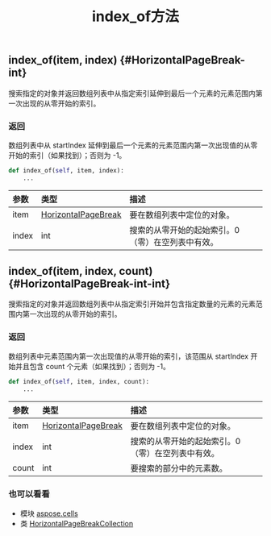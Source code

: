 ﻿---
title: index_of方法
second_title: Aspose.Cells for Python via .NET API 参考文献
description:
type: docs
weight: 50
url: /zh/python-net/aspose.cells/horizontalpagebreakcollection/index_of/
is_root: false
---
##  index_of(item, index) {#HorizontalPageBreak-int}
搜索指定的对象并返回数组列表中从指定索引延伸到最后一个元素的元素范围内第一次出现的从零开始的索引。


### 返回

数组列表中从 startIndex 延伸到最后一个元素的元素范围内第一次出现值的从零开始的索引（如果找到）；否则为 -1。


```python
def index_of(self, item, index):
    ...
```


|参数|类型|描述|
| :- | :- | :- |
| item | [HorizontalPageBreak](/cells/zh/python-net/aspose.cells/horizontalpagebreak) |要在数组列表中定位的对象。|
| index | int |搜索的从零开始的起始索引。0（零）在空列表中有效。|


##  index_of(item, index, count) {#HorizontalPageBreak-int-int}
搜索指定的对象并返回数组列表中从指定索引开始并包含指定数量的元素的元素范围内第一次出现的从零开始的索引。


### 返回

数组列表中元素范围内第一次出现值的从零开始的索引，该范围从 startIndex 开始并且包含 count 个元素（如果找到）；否则为 -1。


```python
def index_of(self, item, index, count):
    ...
```


|参数|类型|描述|
| :- | :- | :- |
| item | [HorizontalPageBreak](/cells/zh/python-net/aspose.cells/horizontalpagebreak) |要在数组列表中定位的对象。|
| index | int |搜索的从零开始的起始索引。0（零）在空列表中有效。|
| count | int |要搜索的部分中的元素数。|



### 也可以看看
* 模块 [aspose.cells](../../)
* 类 [HorizontalPageBreakCollection](/cells/zh/python-net/aspose.cells/horizontalpagebreakcollection)
